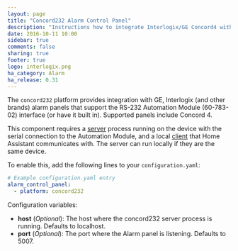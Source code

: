 ```yaml
---
layout: page
title: "Concord232 Alarm Control Panel"
description: "Instructions how to integrate Interlogix/GE Concord4 with RS-232 Automation Control Module into Home Assistant."
date: 2016-10-11 10:00
sidebar: true
comments: false
sharing: true
footer: true
logo: interlogix.png
ha_category: Alarm
ha_release: 0.31
---
```


The `concord232` platform provides integration with GE, Interlogix
(and other brands) alarm panels that support the RS-232 Automation
Module (60-783-02) interface (or have it built in). Supported panels
include Concord 4.

This component requires a [server](https://github.com/rwa/concord232)
process running on the device with the serial connection to the
Automation Module, and a local
[client](https://github.com/rwa/concord232) that Home Assistant
communicates with.  The server can run locally if they are the same
device.

To enable this, add the following lines to your `configuration.yaml`:

```yaml
# Example configuration.yaml entry
alarm_control_panel:
  - platform: concord232
```

Configuration variables:

- **host** (*Optional*): The host where the concord232 server process is running. Defaults to localhost.
- **port** (*Optional*): The port where the Alarm panel is listening. Defaults to 5007.


